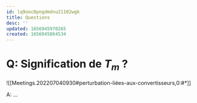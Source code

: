 ```yaml
---
id: lq9ooc0pngdmdnu21102wgk
title: Questions
desc: ''
updated: 1656945970265
created: 1656945864534
---
```


# Q: Signification de $T_m$ ?

![[Meetings.202207040930#perturbation-liées-aux-convertisseurs,0:#*]]

A: ...